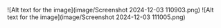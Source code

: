 ![Alt text for the image](image/Screenshot 2024-12-03 110903.png)
![Alt text for the image](image/Screenshot 2024-12-03 111005.png)
